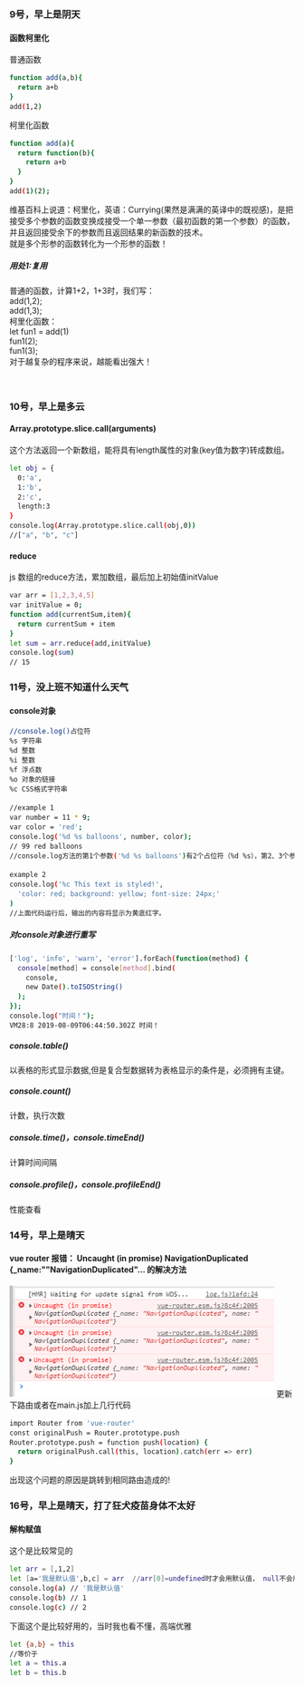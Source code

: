 <h3>9号，早上是阴天</h3>
<h4>函数柯里化</h4>
普通函数

```bash
function add(a,b){
  return a+b
}
add(1,2)
```
柯里化函数
```bash
function add(a){
  return function(b){
    return a+b
  }
}
add(1)(2);
```
维基百科上说道：柯里化，英语：Currying(果然是满满的英译中的既视感)，是把接受多个参数的函数变换成接受一个单一参数（最初函数的第一个参数）的函数，并且返回接受余下的参数而且返回结果的新函数的技术。<br>
就是多个形参的函数转化为一个形参的函数！
<h5>用处1:复用</h5>
普通的函数，计算1+2，1+3时，我们写：<br>
add(1,2);<br>
add(1,3);<br>
柯里化函数：<br>
let fun1 = add(1)<br>
fun1(2);<br>
fun1(3);<br>
对于越复杂的程序来说，越能看出强大！<br><br><br>

<h3>10号，早上是多云</h3>
<h4>Array.prototype.slice.call(arguments)</h4>
这个方法返回一个新数组，能将具有length属性的对象(key值为数字)转成数组。

```bash
let obj = {
  0:'a',
  1:'b',
  2:'c',
  length:3
}
console.log(Array.prototype.slice.call(obj,0))
//["a", "b", "c"]
```
<h4>reduce</h4>
js 数组的reduce方法，累加数组，最后加上初始值initValue

```bash
var arr = [1,2,3,4,5]
var initValue = 0;
function add(currentSum,item){
  return currentSum + item
}
let sum = arr.reduce(add,initValue)
console.log(sum)
// 15
```

<h3>11号，没上班不知道什么天气</h3>
<h4>console对象</h4>

```bash
//console.log()占位符
%s 字符串
%d 整数
%i 整数
%f 浮点数
%o 对象的链接
%c CSS格式字符串

//example 1
var number = 11 * 9;
var color = 'red';
console.log('%d %s balloons', number, color);
// 99 red balloons
//console.log方法的第1个参数('%d %s balloons')有2个占位符（%d %s），第2、3个参数会在显示时，依次替换掉这个2个占位符

example 2
console.log('%c This text is styled!',
  'color: red; background: yellow; font-size: 24px;'
)
//上面代码运行后，输出的内容将显示为黄底红字。
```
<h5>对console对象进行重写</h5>

```bash
['log', 'info', 'warn', 'error'].forEach(function(method) {
  console[method] = console[method].bind(
    console,
    new Date().toISOString()
  );
});
console.log("时间！");
VM28:8 2019-08-09T06:44:50.302Z 时间！
```

<h5>console.table()</h5>
以表格的形式显示数据,但是复合型数据转为表格显示的条件是，必须拥有主键。
<h5>console.count()</h5>
计数，执行次数
<h5>console.time()，console.timeEnd()</h5>
计算时间间隔
<h5>console.profile()，console.profileEnd()</h5>
性能查看


<h3>14号，早上是晴天</h3>
<h4>vue router 报错： Uncaught (in promise) NavigationDuplicated {_name:""NavigationDuplicated"... 的解决方法</h4>
<img src='./pic/20190808204951320.png'>
更新下路由或者在main.js加上几行代码

```bash
import Router from 'vue-router'
const originalPush = Router.prototype.push
Router.prototype.push = function push(location) {
  return originalPush.call(this, location).catch(err => err)
}
```
出现这个问题的原因是跳转到相同路由造成的!

<h3>16号，早上是晴天，打了狂犬疫苗身体不太好</h3>
<h4>解构赋值</h4>
这个是比较常见的

```bash
let arr = [,1,2]
let [a='我是默认值',b,c] = arr  //arr[0]=undefined时才会用默认值， null不会用默认值
console.log(a) // '我是默认值'
console.log(b) // 1
console.log(c) // 2
```
下面这个是比较好用的，当时我也看不懂，高端优雅

```bash
let {a,b} = this
//等价于
let a = this.a
let b = this.b
```
